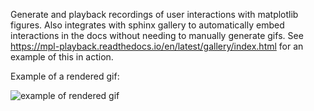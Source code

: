 Generate and playback recordings of user interactions with matplotlib figures.
Also integrates with sphinx gallery to automatically embed interactions in the docs without
needing to manually generate gifs. See https://mpl-playback.readthedocs.io/en/latest/gallery/index.html
for an example of this in action.

Example of a rendered gif:

![example of rendered gif](played-back.gif)
